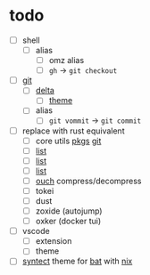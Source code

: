 # todo

- [ ] shell
  - [ ] alias
    - [ ] omz alias
    - [ ] `gh` -> `git checkout`
- [ ] [git](https://mynixos.com/nixpkgs/options/programs.git)
  - [ ] [delta](https://mynixos.com/home-manager/options/programs.git.delta)
    - [ ] [theme](https://github.com/dandavison/delta?tab=readme-ov-file#a-syntax-highlighting-pager-for-git-diff-and-grep-output)
  - [ ] alias
    - [ ] `git vommit` -> `git commit`
- [ ] replace with rust equivalent
  - [ ] core utils [pkgs](https://search.nixos.org/packages?channel=23.11&show=uutils-coreutils&from=0&size=50&sort=relevance&type=packages&query=uutils-coreutils) [git](https://github.com/uutils/coreutils/tree/main)
  - [ ] [list](https://zaiste.net/posts/shell-commands-rust/)
  - [ ] [list](https://github.com/unpluggedcoder/awesome-rust-tools)
  - [ ] [list](https://github.com/rust-unofficial/awesome-rust)
  - [ ] [ouch](https://github.com/ouch-org/ouch) compress/decompress
  - [ ] tokei
  - [ ] dust
  - [ ] zoxide (autojump)
  - [ ] oxker (docker tui)
- [ ] vscode
  - [ ] extension
  - [ ] theme
- [ ] [syntect](https://github.com/trishume/syntect/) theme for [bat](https://github.com/sharkdp/bat?tab=readme-ov-file#adding-new-syntaxes--language-definitions) with [nix](https://mynixos.com/home-manager/options/programs.bat)
